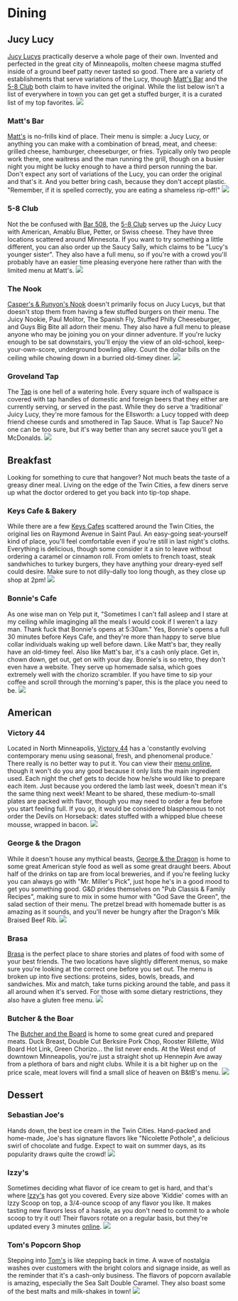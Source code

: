 # Dining

## Jucy Lucy

[Jucy Lucys](http://en.wikipedia.org/wiki/Jucy_Lucy) practically deserve a whole page of their own.  Invented and perfected in the great city of Minneapolis, molten cheese magma stuffed inside of a ground beef patty never tasted so good.  There are a variety of establishments that serve variations of the Lucy, though [Matt's Bar](http://mattsbar.com/) and the [5-8 Club](http://www.5-8club.com/) both claim to have invited the original.  While the list below isn't a list of everywhere in town you can get get a stuffed burger, it is a curated list of my top favorites.
![](img/jucylucy.jpg)

### Matt's Bar

[Matt's](http://mattsbar.com/) is no-frills kind of place.  Their menu is simple: a Jucy Lucy, or anything you can make with a combination of bread, meat, and cheese: grilled cheese, hamburger, cheeseburger, or fries.  Typically only two people work there, one waitress and the man running the grill, though on a busier night you might be lucky enough to have a third person running the bar.  Don't expect any sort of variations of the Lucy, you can order the original and that's it.  And you better bring cash, because they don't accept plastic.  "Remember, if it is spelled correctly, you are eating a shameless rip-off!"
![](img/matts_bar.jpg)

### 5-8 Club

Not the be confused with [Bar 508](http://www.bar508.com/), the [5-8 Club](http://www.5-8club.com/) serves up the Juicy Lucy with American, Amablu Blue, Petter, or Swiss cheese.  They have three locations scattered around Minnesota.  If you want to try something a little different, you can also order up the Saucy Sally, which claims to be "Lucy's younger sister".  They also have a full menu, so if you're with a crowd you'll probably have an easier time pleasing everyone here rather than with the limited menu at Matt's.
![](img/5-8.png)

### The Nook

[Casper's & Runyon's Nook](http://www.crnook.com/) doesn't primarily focus on Jucy Lucys, but that doesn't stop them from having a few stuffed burgers on their menu.  The Juicy Nookie, Paul Molitor, The Spanish Fly, Stuffed Philly Cheeseburger, and Guys Big Bite all adorn their menu.  They also have a full menu to please anyone who may be joining you on your dinner adventure.  If you're lucky enough to be sat downstairs, you'll enjoy the view of an old-school, keep-your-own-score, underground bowling alley.  Count the dollar bills on the ceiling while chowing down in a burried old-timey diner.
![](img/nook.png)

### Groveland Tap

The [Tap](http://www.grovelandtap.com/) is one hell of a watering hole.  Every square inch of wallspace is covered with tap handles of domestic and foreign beers that they either are currently serving, or served in the past.  While they do serve a 'traditional' Juicy Lucy, they're more famous for the Ellsworth: a Lucy topped with deep friend cheese curds and smothered in Tap Sauce.  What is Tap Sauce?  No one can be too sure, but it's way better than any secret sauce you'll get a McDonalds.
![](img/tap.png)

## Breakfast

Looking for something to cure that hangover?  Not much beats the taste of a greasy diner meal.  Living on the edge of the Twin Cities, a few diners serve up what the doctor ordered to get you back into tip-top shape.

### Keys Cafe & Bakery

While there are a few [Keys Cafes](http://www.keyscafe.com/) scattered around the Twin Cities, the original lies on Raymond Avenue in Saint Paul.  An easy-going seat-yourself kind of place, you'll feel comfortable even if you're still in last night's cloths.  Everything is delicious, though some consider it a sin to leave without ordering a caramel or cinnamon roll.  From omlets to french toast, steak sandwhiches to turkey burgers, they have anything your dreary-eyed self could desire.  Make sure to not dilly-dally too long though, as they close up shop at 2pm!
![](img/keys.png)

### Bonnie's Cafe

As one wise man on Yelp put it, "Sometimes I can't fall asleep and I stare at my ceiling while imaginging all the meals I would cook if I weren't a lazy man. Thank fuck that Bonnie's opens at 5:30am."  Yes, Bonnie's opens a full 30 minutes before Keys Cafe, and they're more than happy to serve blue collar individuals waking up well before dawn.  Like Matt's bar, they really have an old-timey feel.  Also like Matt's bar, it's a cash only place.  Get in, chown down, get out, get on with your day.  Bonnie's is so retro, they don't even have a website.  They serve up homemade salsa, which goes extremely well with the chorizo scrambler.  If you have time to sip your coffee and scroll through the morning's paper, this is the place you need to be.
![](img/bonnies.jpg)

## American

### Victory 44

Located in North Minneapolis, [Victory 44](http://www.victory-44.com/#!home/mainPage) has a 'constantly evolving contemporary menu using seasonal, fresh, and phenomenal produce.'  There really is no better way to put it.  You can view their [menu online](http://www.victory-44.com/#!menu/cfpj), though it won't do you any good because it only lists the main ingredient used.  Each night the chef gets to decide how he/she would like to prepare each item.  Just because you ordered the lamb last week, doesn't mean it's the same thing next week!  Meant to be shared, these medium-to-small plates are packed with flavor, though you may need to order a few before you start feeling full.  If you go, it would be considered blasphemous to not order the Devils on Horseback: dates stuffed with a whipped blue cheese mousse, wrapped in bacon.
![](img/victory44.jpg)

### George & the Dragon

While it doesn't house any mythical beasts, [George & the Dragon](http://www.ganddpub.com/) is home to some great American style food as well as some great draught beers.  About half of the drinks on tap are from local breweries, and if you're feeling lucky you can always go with "Mr. Miller's Pick", just hope he's in a good mood to get you something good.  G&D prides themselves on "Pub Classis & Family Recipes", making sure to mix in some humor with "God Save the Green", the salad section of their menu.  The pretzel bread with homemade butter is as amazing as it sounds, and you'll never be hungry after the Dragon's Milk Braised Beef Rib.
![](img/gandd2.png)

### Brasa

[Brasa](http://www.brasa.us/) is the perfect place to share stories and plates of food with some of your best friends.  The two locations have slightly different menus, so make sure you're looking at the correct one before you set out.  The menu is broken up into five sections: proteins, sides, bowls, breads, and sandwiches.  Mix and match, take turns picking around the table, and pass it all around when it's served.  For those with some dietary restrictions, they also have a gluten free menu.
![](img/brasa.png)

### Butcher & the Boar

The [Butcher and the Board](http://butcherandtheboar.com/) is home to some great cured and prepared meats.  Duck Breast, Double Cut Berksire Pork Chop, Rooster Rillette, Wild Board Hot Link, Green Chorizo... the list never ends.  At the West end of downtown Minneapolis, you're just a straight shot up Hennepin Ave away from a plethora of bars and night clubs.  While it is a bit higher up on the price scale, meat lovers will find a small slice of heaven on B&tB's menu.
![](img/bandtb.png)

## Dessert

### Sebastian Joe's

Hands down, the best ice cream in the Twin Cities.  Hand-packed and home-made, Joe's has signature flavors like "Nicolette Pothole", a delicious swirl of chocolate and fudge.  Expect to wait on summer days, as its popularity draws quite the crowd!
![](img/sebastianjoes.jpg)

### Izzy's

Sometimes deciding what flavor of ice cream to get is hard, and that's where [Izzy's](http://izzysicecream.com/) has got you covered.  Every size above 'Kiddie' comes with an Izzy Scoop on top, a 3/4-ounce scoop of any flavor you like.  It makes tasting new flavors less of a hassle, as you don't need to commit to a whole scoop to try it out!  Their flavors rotate on a regular basis, but they're updated every 3 minutes [online](http://flavorup.izzysicecream.com/flavor-grid/web/minneapolis).
![](img/izzys.jpg)

### Tom's Popcorn Shop

Stepping into [Tom's](http://tomspopcornshop.com/) is like stepping back in time.  A wave of nostalgia washes over customers with the bright colors and signage inside, as well as the reminder that it's a cash-only business.  The flavors of popcorn available is amazing, especially the Sea Salt Double Caramel.  They also boast some of the best malts and milk-shakes in town!
![](img/toms.jpg)
